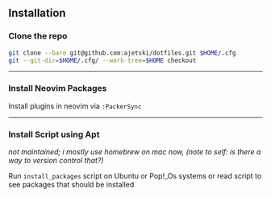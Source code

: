## Installation

### Clone the repo

```bash
git clone --bare git@github.com:ajetski/dotfiles.git $HOME/.cfg
git --git-dir=$HOME/.cfg/ --work-tree=$HOME checkout
```

<hr>

### Install Neovim Packages

Install plugins in neovim via `:PackerSync`

<hr>

### Install Script using Apt

*not maintained; i mostly use homebrew on mac now, (note to self: is there a way to version control that?)*

Run `install_packages` script on Ubuntu or Pop!_Os systems or read script to see packages that should be installed
